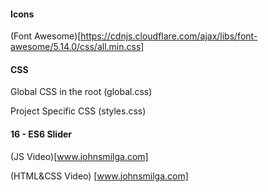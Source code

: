 #### Icons

(Font Awesome)[https://cdnjs.cloudflare.com/ajax/libs/font-awesome/5.14.0/css/all.min.css]

#### CSS

Global CSS in the root (global.css)
<br />

Project Specific CSS (styles.css)

#### 16 - ES6 Slider

(JS Video)[www.johnsmilga.com]
<br  />

(HTML&CSS Video) [www.johnsmilga.com]
